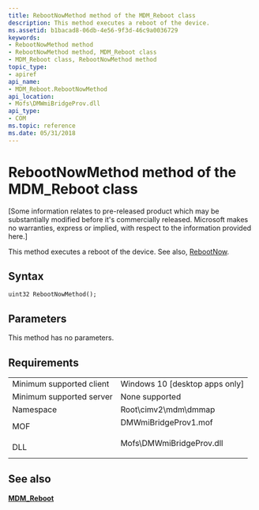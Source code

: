 ```yaml
---
title: RebootNowMethod method of the MDM_Reboot class
description: This method executes a reboot of the device.
ms.assetid: b1bacad8-06db-4e56-9f3d-46c9a0036729
keywords:
- RebootNowMethod method
- RebootNowMethod method, MDM_Reboot class
- MDM_Reboot class, RebootNowMethod method
topic_type:
- apiref
api_name:
- MDM_Reboot.RebootNowMethod
api_location:
- Mofs\DMWmiBridgeProv.dll
api_type:
- COM
ms.topic: reference
ms.date: 05/31/2018
---
```


# RebootNowMethod method of the MDM\_Reboot class

\[Some information relates to pre-released product which may be substantially modified before it's commercially released. Microsoft makes no warranties, express or implied, with respect to the information provided here.\]

This method executes a reboot of the device. See also, [RebootNow](/windows/client-management/mdm/reboot-csp).

## Syntax


```mof
uint32 RebootNowMethod();
```



## Parameters

This method has no parameters.

## Requirements



|                                     |                                                                                                      |
|-------------------------------------|------------------------------------------------------------------------------------------------------|
| Minimum supported client<br/> | Windows 10 \[desktop apps only\]<br/>                                                          |
| Minimum supported server<br/> | None supported<br/>                                                                            |
| Namespace<br/>                | Root\\cimv2\\mdm\\dmmap<br/>                                                                   |
| MOF<br/>                      | <dl> <dt>DMWmiBridgeProv1.mof</dt> </dl>      |
| DLL<br/>                      | <dl> <dt>Mofs\\DMWmiBridgeProv.dll</dt> </dl> |



## See also

<dl> <dt>

[**MDM\_Reboot**](mdm-reboot.md)
</dt> </dl>

 

